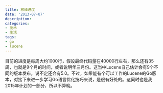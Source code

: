 ```yaml
---
title: 移植进度
date: '2013-07-07'
description:
categories:
- 技术
- 生活
tags:
- go
- lucene
---
```


目前的进度是每周大约1000行，假设最终代码量在40000行左右，那么还有35周，也就是9个月的时间，或者说明年三月份。这当中Lucene自己估计会有9个不同的版本发布，说不定还会有5.0。不过，如果能有个可以工作的Lucene的Go版本，对接下来进一步学习Go语言优化技巧来说，是很有好处的。这同时也是我2015年计划的一部分，所以不算晚。
